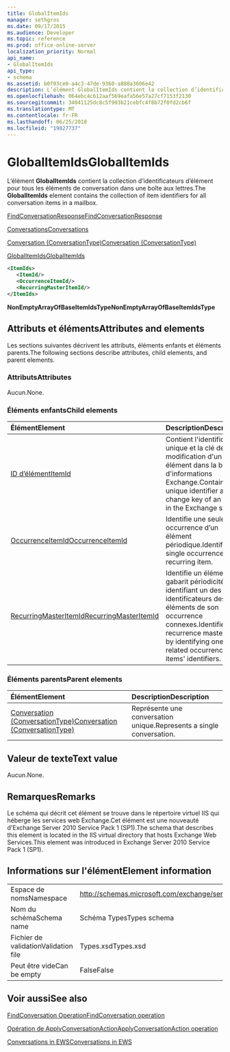 ```yaml
---
title: GlobalItemIds
manager: sethgros
ms.date: 09/17/2015
ms.audience: Developer
ms.topic: reference
ms.prod: office-online-server
localization_priority: Normal
api_name:
- GlobalItemIds
api_type:
- schema
ms.assetid: b0f03ce0-a4c3-47de-9360-a880a3606e42
description: L’élément GlobalItemIds contient la collection d’identificateurs d’élément pour tous les éléments de conversation dans une boîte aux lettres.
ms.openlocfilehash: 064ebc4c612aaf569eafa56e57a27cf7153f2130
ms.sourcegitcommit: 34041125dc8c5f993b21cebfc4f8b72f0fd2cb6f
ms.translationtype: MT
ms.contentlocale: fr-FR
ms.lasthandoff: 06/25/2018
ms.locfileid: "19827737"
---
```

# <a name="globalitemids"></a><span data-ttu-id="3c9b1-103">GlobalItemIds</span><span class="sxs-lookup"><span data-stu-id="3c9b1-103">GlobalItemIds</span></span>

<span data-ttu-id="3c9b1-104">L’élément **GlobalItemIds** contient la collection d’identificateurs d’élément pour tous les éléments de conversation dans une boîte aux lettres.</span><span class="sxs-lookup"><span data-stu-id="3c9b1-104">The **GlobalItemIds** element contains the collection of item identifiers for all conversation items in a mailbox.</span></span> 
  
[<span data-ttu-id="3c9b1-105">FindConversationResponse</span><span class="sxs-lookup"><span data-stu-id="3c9b1-105">FindConversationResponse</span></span>](findconversationresponse.md)
  
[<span data-ttu-id="3c9b1-106">Conversations</span><span class="sxs-lookup"><span data-stu-id="3c9b1-106">Conversations</span></span>](conversations-ex15websvcsotherref.md)
  
[<span data-ttu-id="3c9b1-107">Conversation (ConversationType)</span><span class="sxs-lookup"><span data-stu-id="3c9b1-107">Conversation (ConversationType)</span></span>](conversation-conversationtype.md)
  
[<span data-ttu-id="3c9b1-108">GlobalItemIds</span><span class="sxs-lookup"><span data-stu-id="3c9b1-108">GlobalItemIds</span></span>](globalitemids.md)
  
```XML
<ItemIds>
   <ItemId/>
   <OccurrenceItemId/>
   <RecurringMasterItemId/>
</ItemIds>
```

 <span data-ttu-id="3c9b1-109">**NonEmptyArrayOfBaseItemIdsType**</span><span class="sxs-lookup"><span data-stu-id="3c9b1-109">**NonEmptyArrayOfBaseItemIdsType**</span></span>
## <a name="attributes-and-elements"></a><span data-ttu-id="3c9b1-110">Attributs et éléments</span><span class="sxs-lookup"><span data-stu-id="3c9b1-110">Attributes and elements</span></span>

<span data-ttu-id="3c9b1-111">Les sections suivantes décrivent les attributs, éléments enfants et éléments parents.</span><span class="sxs-lookup"><span data-stu-id="3c9b1-111">The following sections describe attributes, child elements, and parent elements.</span></span>
  
### <a name="attributes"></a><span data-ttu-id="3c9b1-112">Attributs</span><span class="sxs-lookup"><span data-stu-id="3c9b1-112">Attributes</span></span>

<span data-ttu-id="3c9b1-113">Aucun.</span><span class="sxs-lookup"><span data-stu-id="3c9b1-113">None.</span></span>
  
### <a name="child-elements"></a><span data-ttu-id="3c9b1-114">Éléments enfants</span><span class="sxs-lookup"><span data-stu-id="3c9b1-114">Child elements</span></span>

|<span data-ttu-id="3c9b1-115">**Élément**</span><span class="sxs-lookup"><span data-stu-id="3c9b1-115">**Element**</span></span>|<span data-ttu-id="3c9b1-116">**Description**</span><span class="sxs-lookup"><span data-stu-id="3c9b1-116">**Description**</span></span>|
|:-----|:-----|
|[<span data-ttu-id="3c9b1-117">ID d’élément</span><span class="sxs-lookup"><span data-stu-id="3c9b1-117">ItemId</span></span>](itemid.md) <br/> |<span data-ttu-id="3c9b1-118">Contient l'identificateur unique et la clé de modification d'un élément dans la banque d'informations Exchange.</span><span class="sxs-lookup"><span data-stu-id="3c9b1-118">Contains the unique identifier and change key of an item in the Exchange store.</span></span>  <br/> |
|[<span data-ttu-id="3c9b1-119">OccurrenceItemId</span><span class="sxs-lookup"><span data-stu-id="3c9b1-119">OccurrenceItemId</span></span>](occurrenceitemid.md) <br/> |<span data-ttu-id="3c9b1-120">Identifie une seule occurrence d’un élément périodique.</span><span class="sxs-lookup"><span data-stu-id="3c9b1-120">Identifies a single occurrence of a recurring item.</span></span>  <br/> |
|[<span data-ttu-id="3c9b1-121">RecurringMasterItemId</span><span class="sxs-lookup"><span data-stu-id="3c9b1-121">RecurringMasterItemId</span></span>](recurringmasteritemid.md) <br/> |<span data-ttu-id="3c9b1-122">Identifie un élément de gabarit périodicité en identifiant un des identificateurs des éléments de son occurrence connexes.</span><span class="sxs-lookup"><span data-stu-id="3c9b1-122">Identifies a recurrence master item by identifying one of its related occurrence items' identifiers.</span></span>  <br/> |
   
### <a name="parent-elements"></a><span data-ttu-id="3c9b1-123">Éléments parents</span><span class="sxs-lookup"><span data-stu-id="3c9b1-123">Parent elements</span></span>

|<span data-ttu-id="3c9b1-124">**Élément**</span><span class="sxs-lookup"><span data-stu-id="3c9b1-124">**Element**</span></span>|<span data-ttu-id="3c9b1-125">**Description**</span><span class="sxs-lookup"><span data-stu-id="3c9b1-125">**Description**</span></span>|
|:-----|:-----|
|[<span data-ttu-id="3c9b1-126">Conversation (ConversationType)</span><span class="sxs-lookup"><span data-stu-id="3c9b1-126">Conversation (ConversationType)</span></span>](conversation-conversationtype.md) <br/> |<span data-ttu-id="3c9b1-127">Représente une conversation unique.</span><span class="sxs-lookup"><span data-stu-id="3c9b1-127">Represents a single conversation.</span></span>  <br/> |
   
## <a name="text-value"></a><span data-ttu-id="3c9b1-128">Valeur de texte</span><span class="sxs-lookup"><span data-stu-id="3c9b1-128">Text value</span></span>

<span data-ttu-id="3c9b1-129">Aucun.</span><span class="sxs-lookup"><span data-stu-id="3c9b1-129">None.</span></span>
  
## <a name="remarks"></a><span data-ttu-id="3c9b1-130">Remarques</span><span class="sxs-lookup"><span data-stu-id="3c9b1-130">Remarks</span></span>

<span data-ttu-id="3c9b1-131">Le schéma qui décrit cet élément se trouve dans le répertoire virtuel IIS qui héberge les services web Exchange.Cet élément est une nouveauté d'Exchange Server 2010 Service Pack 1 (SP1).</span><span class="sxs-lookup"><span data-stu-id="3c9b1-131">The schema that describes this element is located in the IIS virtual directory that hosts Exchange Web Services.This element was introduced in Exchange Server 2010 Service Pack 1 (SP1).</span></span>
  
## <a name="element-information"></a><span data-ttu-id="3c9b1-132">Informations sur l'élément</span><span class="sxs-lookup"><span data-stu-id="3c9b1-132">Element information</span></span>

|||
|:-----|:-----|
|<span data-ttu-id="3c9b1-133">Espace de noms</span><span class="sxs-lookup"><span data-stu-id="3c9b1-133">Namespace</span></span>  <br/> |http://schemas.microsoft.com/exchange/services/2006/types  <br/> |
|<span data-ttu-id="3c9b1-134">Nom du schéma</span><span class="sxs-lookup"><span data-stu-id="3c9b1-134">Schema name</span></span>  <br/> |<span data-ttu-id="3c9b1-135">Schéma Types</span><span class="sxs-lookup"><span data-stu-id="3c9b1-135">Types schema</span></span>  <br/> |
|<span data-ttu-id="3c9b1-136">Fichier de validation</span><span class="sxs-lookup"><span data-stu-id="3c9b1-136">Validation file</span></span>  <br/> |<span data-ttu-id="3c9b1-137">Types.xsd</span><span class="sxs-lookup"><span data-stu-id="3c9b1-137">Types.xsd</span></span>  <br/> |
|<span data-ttu-id="3c9b1-138">Peut être vide</span><span class="sxs-lookup"><span data-stu-id="3c9b1-138">Can be empty</span></span>  <br/> |<span data-ttu-id="3c9b1-139">False</span><span class="sxs-lookup"><span data-stu-id="3c9b1-139">False</span></span>  <br/> |
   
## <a name="see-also"></a><span data-ttu-id="3c9b1-140">Voir aussi</span><span class="sxs-lookup"><span data-stu-id="3c9b1-140">See also</span></span>



[<span data-ttu-id="3c9b1-141">FindConversation Operation</span><span class="sxs-lookup"><span data-stu-id="3c9b1-141">FindConversation operation</span></span>](findconversation-operation.md)
  
[<span data-ttu-id="3c9b1-142">Opération de ApplyConversationAction</span><span class="sxs-lookup"><span data-stu-id="3c9b1-142">ApplyConversationAction operation</span></span>](applyconversationaction-operation.md)


[<span data-ttu-id="3c9b1-143">Conversations in EWS</span><span class="sxs-lookup"><span data-stu-id="3c9b1-143">Conversations in EWS</span></span>](http://msdn.microsoft.com/library/91e64629-db6c-4c94-9dcb-d386232e8467%28Office.15%29.aspx)

